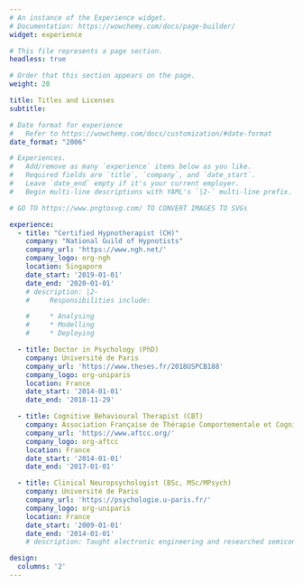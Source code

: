 ```yaml
---
# An instance of the Experience widget.
# Documentation: https://wowchemy.com/docs/page-builder/
widget: experience

# This file represents a page section.
headless: true

# Order that this section appears on the page.
weight: 20

title: Titles and Licenses
subtitle:

# Date format for experience
#   Refer to https://wowchemy.com/docs/customization/#date-format
date_format: "2006"

# Experiences.
#   Add/remove as many `experience` items below as you like.
#   Required fields are `title`, `company`, and `date_start`.
#   Leave `date_end` empty if it's your current employer.
#   Begin multi-line descriptions with YAML's `|2-` multi-line prefix.

# GO TO https://www.pngtosvg.com/ TO CONVERT IMAGES TO SVGs

experience:
  - title: "Certified Hypnotherapist (CH)"
    company: "National Guild of Hypnotists"
    company_url: 'https://www.ngh.net/'
    company_logo: org-ngh
    location: Singapore
    date_start: '2019-01-01'
    date_end: '2020-01-01'
    # description: |2-
    #     Responsibilities include:

    #     * Analysing
    #     * Modelling
    #     * Deploying

  - title: Doctor in Psychology (PhD)
    company: Université de Paris
    company_url: 'https://www.theses.fr/2018USPCB188'
    company_logo: org-uniparis
    location: France
    date_start: '2014-01-01'
    date_end: '2018-11-29'

  - title: Cognitive Behavioural Therapist (CBT)
    company: Association Française de Thérapie Comportementale et Cognitive
    company_url: 'https://www.aftcc.org/'
    company_logo: org-aftcc
    location: France
    date_start: '2014-01-01'
    date_end: '2017-01-01'

  - title: Clinical Neuropsychologist (BSc, MSc/MPsych)
    company: Université de Paris
    company_url: 'https://psychologie.u-paris.fr/'
    company_logo: org-uniparis
    location: France
    date_start: '2009-01-01'
    date_end: '2014-01-01'
    # description: Taught electronic engineering and researched semiconductor physics.

design:
  columns: '2'
---
```

